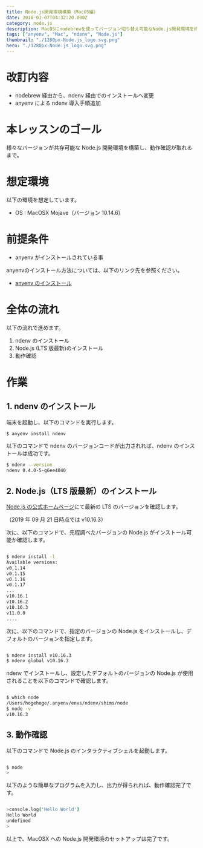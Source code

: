 ```yaml
---
title: Node.js開発環境構築（MacOS編）
date: 2018-01-07T04:32:20.000Z
category: node.js
description: MacOSにnodebrewを使ってバージョン切り替え可能なNode.js開発環境を構築する手順をご紹介いたします。
tags: ["anyenv", "Mac", "ndenv", "Node.js"]
thumbnail: "./1280px-Node.js_logo.svg.png"
hero: "./1280px-Node.js_logo.svg.png"
---
```


# 改訂内容

- nodebrew 経由から、ndenv 経由でのインストールへ変更
- anyenv による ndenv 導入手順追加

# 本レッスンのゴール

様々なバージョンが共存可能な Node.js 開発環境を構築し、動作確認が取れるまで。

# 想定環境

以下の環境を想定しています。

- OS : MacOSX Mojave（バージョン 10.14.6）

# 前提条件

- anyenv がインストールされている事

<attention>
anyenvのインストール方法については、以下のリンク先を参照ください。

- <a href="https://startappdevfrom35.com/anyenv_install/" target="_blank" rel="noopener noreferrer">anyenv のインストール</a>

</attention>

# 全体の流れ

以下の流れで進めます。

1. ndenv のインストール
2. Node.js (LTS 版最新)のインストール
3. 動作確認

# 作業

## 1. ndenv のインストール

端末を起動し、以下のコマンドを実行します。

```bash
$ anyenv install ndenv
```

以下のコマンドで ndenv のバージョンコードが出力されれば、ndenv のインストールは成功です。

```bash
$ ndenv --version
ndenv 0.4.0-5-g6ee4840
```

## 2. Node.js（LTS 版最新）のインストール

<a href="http://nodejs.org" target="_blank" rel="noopener noreferrer">Node.js の公式ホームページ</a>にて最新の LTS のバージョンを確認します。

（2019 年 09 月 21 日時点では v10.16.3）

次に、以下のコマンドで、先程調べたバージョンの Node.js がインストール可能か確認します。

```bash

$ ndenv install -l
Available versions:
v0.1.14
v0.1.15
v0.1.16
v0.1.17
...
v10.16.1
v10.16.2
v10.16.3
v11.0.0
....

```

次に、以下のコマンドで、指定のバージョンの Node.js をインストールし、デフォルトのバージョンを指定します。

```bash

$ ndenv install v10.16.3
$ ndenv global v10.16.3

```

ndenv でインストールし、設定したデフォルトのバージョンの Node.js が使用されることを以下のコマンドで確認します。

```bash

$ which node
/Users/hogehoge/.anyenv/envs/ndenv/shims/node
$ node -v
v10.16.3

```

## 3. 動作確認

以下のコマンドで Node.js のインタラクティブシェルを起動します。

```bash

$ node
>

```

以下のような簡単なプログラムを入力し、出力が得られれば、動作確認完了です。

```bash

>console.log('Hello World')
Hello World
undefined
>

```

以上で、MacOSX への Node.js 開発環境のセットアップは完了です。
